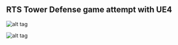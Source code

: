<h2>RTS Tower Defense game attempt with UE4</h2>

![alt tag](https://user-images.githubusercontent.com/28708647/54490358-40d5f900-48c6-11e9-8b63-e9c39754b17a.png)


<hl>

![alt tag](https://user-images.githubusercontent.com/28708647/54490363-4d5a5180-48c6-11e9-93a3-47dfc4189298.png)
